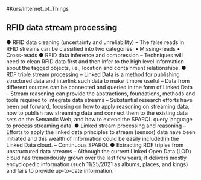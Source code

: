 #Kurs/Internet_of_Things 

## RFID data stream processing
● RFID data cleaning (uncertainty and unreliability) 
	– The false reads in RFID streams can be classified into two categories: 
		• Missing-reads 
		• Cross-reads 
● RFID data inference and compression 
	– Techniques will need to clean RFID data first and then infer to the high level information about the tagged objects, i.e., location and containment relationships. 
● RDF triple stream processing 
	– Linked Data is a method for publishing structured data and interlink such data to make it more useful 
	– Data from different sources can be connected and queried in the form of Linked Data – Stream reasoning can provide the abstractions, foundations, methods and tools required to integrate data streams 
	– Substantial research efforts have been put forward, focusing on how to apply reasoning on streaming data, how to publish raw streaming data and connect them to the existing data sets on the Semantic Web, and how to extend the SPARQL query language to process streaming data. 
● Linked stream processing and reasoning 
	– Efforts to apply the linked data principles to stream (sensor) data have been initiated and this wealth of information could be easily included in the Linked Data cloud. 
	– Continuous SPARQL 
● Extracting RDF triples from unstructured data streams 
	– Although the current Linked Open Data (LOD) cloud has tremendously grown over the last few years, it delivers mostly encyclopedic information (such 11/25/2021 as albums, places, and kings) and fails to provide up-to-date information.